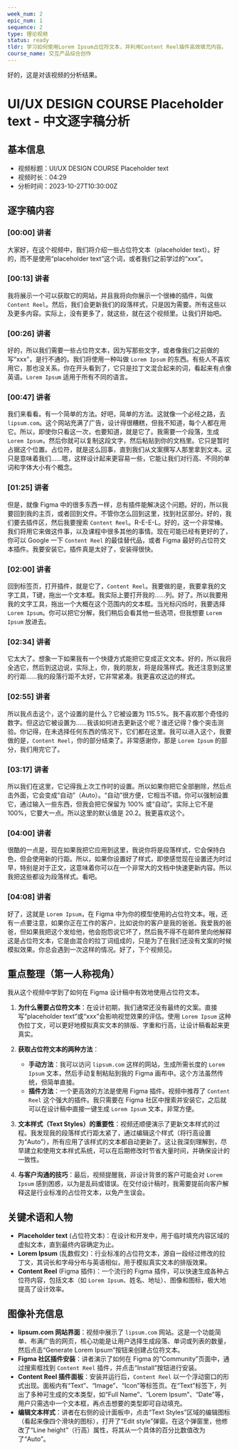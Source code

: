 ```yaml
---
week_num: 2
epic_num: 1
sequence: 2
type: 理论视频
status: ready
tldr: 学习如何使用Lorem Ipsum占位符文本，并利用Content Reel插件高效填充内容。
course_name: 交互产品综合创作
---
```


好的，这是对该视频的分析结果。

# UI/UX DESIGN COURSE Placeholder text - 中文逐字稿分析

## 基本信息
- 视频标题：UI/UX DESIGN COURSE Placeholder text
- 视频时长：04:29
- 分析时间：2023-10-27T10:30:00Z

## 逐字稿内容

### [00:00] 讲者
大家好，在这个视频中，我们将介绍一些占位符文本（placeholder text）。好的，而不是使用“placeholder text”这个词，或者我们之前学过的“xxx”。

### [00:13] 讲者
我将展示一个可以获取它的网站，并且我将向你展示一个很棒的插件，叫做 `Content Reel`。然后，我们会更新我们的段落样式，只是因为需要。所有这些以及更多内容。实际上，没有更多了，就这些，就在这个视频里。让我们开始吧。

### [00:26] 讲者
好的，所以我们需要一些占位符文本，因为写那些文字，或者像我们之前做的写“xxx”，是行不通的。我们将使用一种叫做 `Lorem Ipsum` 的东西。有些人不喜欢用它，那也没关系。你在开头看到了，它只是拉丁文混合起来的词，看起来有点像英语。`Lorem Ipsum` 适用于所有不同的语言。

### [00:47] 讲者
我们来看看。有一个简单的方法。好吧，简单的方法。这就像一个必经之路，去 `lipsum.com`。这个网站充满了广告，设计得很糟糕，但我不知道，每个人都在用它。所以，即使你只看这一次，也要知道，就是它了。我需要一个段落，生成 `Lorem Ipsum`，然后你就可以复制这段文字，然后粘贴到你的文档里。它只是暂时占据这个位置。占位符，就是这么回事，直到我们从文案撰写人那里拿到文本。这只是意味着我们……嗯，这样设计起来更容易一些，它能让我们对行高、不同的单词和字体大小有个概念。

### [01:25] 讲者
但是，就像 Figma 中的很多东西一样，总有插件能解决这个问题。好的，所以我要回到我的主页，或者回到文件。不管你怎么回到这里，找到社区部分。好的，我们要去插件区，然后我要搜索 `Content Reel`。R-E-E-L。好的，这一个非常棒。我们将用它来做这件事，以及课程中很多其他的事情。现在可能已经有更好的了，你可以 Google 一下 `Content Reel` 的最佳替代品，或者 Figma 最好的占位符文本插件。我要安装它。插件真是太好了，安装得很快。

### [02:00] 讲者
回到标签页，打开插件，就是它了，`Content Reel`。我要做的是，我要拿我的文字工具，T键，拖出一个文本框。我实际上要打开我的……列。好了。所以我要用我的文字工具，拖出一个大概在这个范围内的文本框。当光标闪烁时，我要选择 `Lorem Ipsum`。你可以把它分解，我们稍后会看其他一些选项，但我想要 `Lorem Ipsum` 放进去。

### [02:34] 讲者
它太大了。想象一下如果我有一个快捷方式能把它变成正文文本。好的，所以我将全选它，然后到这边说，实际上，你，我的朋友，将是段落样式。我还注意到这里的行距……我的段落行距不太好，它非常紧凑。我更喜欢这边的样式。

### [02:55] 讲者
所以我点击这个，这个设置的是什么？它被设置为 115.5%。我不喜欢那个奇怪的数字。但这边它被设置为……我该如何进去更新这个呢？谁还记得？像个突击测验。你记得，在未选择任何东西的情况下，它们都在这里。我可以进入这个，我要做的是，`Content Reel`，你的部分结束了。非常感谢你，那是 `Lorem Ipsum` 的部分，我们用完它了。

### [03:17] 讲者
所以我们在这里，它记得我上次工作时的设置。所以如果你把它全部删除，然后点击外面，它会变成“自动”（Auto）。“自动”很方便，它相当不错。你可以强制设置它，通过输入一些东西，但我会把它保留为 100% 或“自动”。实际上它不是 100%，它要大一点。所以这里的默认值是 20.2。我更喜欢这个。

### [04:00] 讲者
很酷的一点是，现在如果我把它应用到这里，我说你将是段落样式，它会保持白色，但会使用新的行距。所以，如果你设置好了样式，即使感觉现在设置还为时过早，特别是对于正文，这意味着你可以在一个非常大的文档中快速更新内容。所以我把这些都设为段落样式。看吧。

### [04:08] 讲者
好了，这就是 `Lorem Ipsum`，在 Figma 中为你的模型使用的占位符文本。哦，还有一点要注意，如果你正在工作的客户，比如说你的客户是我的爸爸。我爱我的爸爸，但如果我把这个发给他，他会抱怨说它坏了，然后我不得不在邮件里向他解释这是占位符文本，它是由混合的拉丁词组成的，只是为了在我们还没有文案的时候模拟效果。你总会遇到一次这样的情况。好了，下个视频见。

## 重点整理（第一人称视角）
我从这个视频中学到了如何在 Figma 设计稿中有效地使用占位符文本。

1.  **为什么需要占位符文本**：在设计初期，我们通常还没有最终的文案。直接写“placeholder text”或“xxx”会影响视觉效果的评估。使用 `Lorem Ipsum` 这种伪拉丁文，可以更好地模拟真实文本的排版、字重和行高，让设计稿看起来更真实。

2.  **获取占位符文本的两种方法**：
    *   **手动方法**：我可以访问 `lipsum.com` 这样的网站，生成所需长度的 `Lorem Ipsum` 文本，然后手动复制粘贴到我的 Figma 画布中。这个方法虽然传统，但简单直接。
    *   **插件方法**：一个更高效的方法是使用 Figma 插件。视频中推荐了 `Content Reel` 这个强大的插件。我只需要在 Figma 社区中搜索并安装它，之后就可以在设计稿中直接一键生成 `Lorem Ipsum` 文本，非常方便。

3.  **文本样式（Text Styles）的重要性**：视频还顺便演示了更新文本样式的过程。我发现我的段落样式行距太紧了，通过编辑这个样式（将行高设置为“Auto”），所有应用了该样式的文本都自动更新了。这让我深刻理解到，尽早建立和使用文本样式系统，可以在后期修改时节省大量时间，并确保设计的一致性。

4.  **与客户沟通的技巧**：最后，视频提醒我，非设计背景的客户可能会对 `Lorem Ipsum` 感到困惑，以为是乱码或错误。在交付设计稿时，我需要提前向客户解释这是行业标准的占位符文本，以免产生误会。

## 关键术语和人物
- **Placeholder text** (占位符文本)：在设计和开发中，用于临时填充内容区域的虚拟文本，直到最终内容确定为止。
- **Lorem Ipsum** (乱数假文)：行业标准的占位符文本，源自一段经过修改的拉丁文，其词长和字母分布与英语相似，用于模拟真实文本的排版效果。
- **Content Reel** (Figma 插件)：一个流行的 Figma 插件，可以快速生成各种占位符内容，包括文本（如 `Lorem Ipsum`、姓名、地址）、图像和图标，极大地提高了设计效率。

## 图像补充信息
- **lipsum.com 网站界面**：视频中展示了 `lipsum.com` 网站。这是一个功能简单、布满广告的网页，核心功能是让用户选择生成段落、单词或列表的数量，然后点击“Generate Lorem Ipsum”按钮来创建占位符文本。
- **Figma 社区插件安装**：讲者演示了如何在 Figma 的“Community”页面中，通过搜索框找到 `Content Reel` 插件，并点击“Install”按钮进行安装。
- **Content Reel 插件面板**：安装并运行后，`Content Reel` 以一个浮动窗口的形式出现。面板内有“Text”、“Image”、“Icon”等标签页。在“Text”标签下，列出了多种可生成的文本类型，如“Full Name”、“Lorem Ipsum”、“Date”等，用户只需选中一个文本框，再点击想要的类型即可自动填充。
- **编辑文本样式**：讲者在右侧的设计面板中，点击“Text Styles”区域的编辑图标（看起来像四个滑块的图标），打开了“Edit style”弹窗。在这个弹窗里，他修改了“Line height”（行高）属性，将其从一个具体的百分比数值改为了“Auto”。